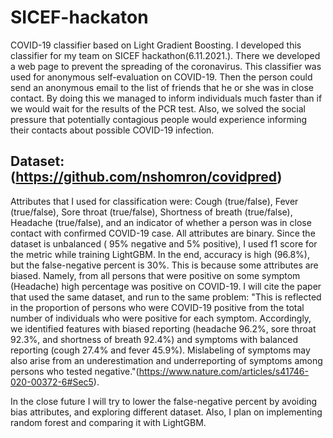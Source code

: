 # SICEF-hackaton
COVID-19 classifier based on Light Gradient Boosting. I developed this classifier for my team on SICEF hackathon(6.11.2021.). There we developed a web page to prevent the spreading of the coronavirus. This classifier was used for anonymous self-evaluation on COVID-19. Then the person could send an anonymous email to the list of friends that he or she was in close contact. By doing this we managed to inform individuals much faster than if we would wait for the results of the PCR test. Also, we solved the social pressure that potentially contagious people would experience informing their contacts about possible COVID-19 infection.

## Dataset:(https://github.com/nshomron/covidpred)

Attributes that I used for classification were: Cough (true/false), Fever (true/false), Sore throat (true/false), Shortness of breath (true/false), Headache (true/false), and an indicator of whether a person was in close contact with confirmed COVID-19 case. All attributes are binary. Since the dataset is unbalanced ( 95% negative and 5% positive), I used f1 score for the metric while training LightGBM. In the end, accuracy is high (96.8%), but the false-negative percent is 30%. This is because some attributes are biased. Namely, from all persons that were positive on some symptom (Headache) high percentage was positive on COVID-19. I will cite the paper that used the same dataset, and run to the same problem: "This is reflected in the proportion of persons who were COVID-19 positive from the total number of individuals who were positive for each symptom. Accordingly, we identified features with biased reporting (headache 96.2%, sore throat 92.3%, and shortness of breath 92.4%) and symptoms with balanced reporting (cough 27.4% and fever 45.9%). Mislabeling of symptoms may also arise from an underestimation and underreporting of symptoms among persons who tested negative."(https://www.nature.com/articles/s41746-020-00372-6#Sec5). 

In the close future I will try to lower the false-negative percent by avoiding bias attributes, and exploring different dataset. Also, I plan on implementing random forest and comparing it with LightGBM.

